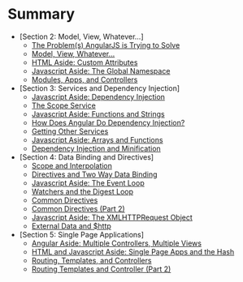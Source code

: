 # Summary

* [Section 2: Model, View, Whatever...]
  * [The Problem(s) AngularJS is Trying to Solve](allNotes/2.1.md)
  * [Model, View, Whatever… ](allNotes/section2.2.md)
  * [HTML Aside: Custom Attributes](allNotes/2.3.md)
  * [Javascript Aside: The Global Namespace](allNotes/2.4.md)
  * [Modules, Apps, and Controllers](allNotes/2.5.md)
* [Section 3: Services and Dependency Injection]
  * [Javascript Aside: Dependency Injection](allNotes/3.1.md)
  * [The Scope Service](allNotes/section3.2.md)
  * [Javascript Aside: Functions and Strings](allNotes/3.3.md)
  * [How Does Angular Do Dependency Injection?](allNotes/3.4.md)
  * [Getting Other Services](allNotes/3.5.md)
  * [Javascript Aside: Arrays and Functions](allNotes/3.6.md)
  * [Dependency Injection and Minification](allNotes/3.7.md)
* [Section 4: Data Binding and Directives]
  * [Scope and Interpolation](allNotes/4.1.md)
  * [Directives and Two Way Data Binding](allNotes/section4.2.md)
  * [Javascript Aside: The Event Loop](allNotes/4.3.md)
  * [Watchers and the Digest Loop](allNotes/4.4.md)
  * [Common Directives](allNotes/4.5.md)
  * [Common Directives (Part 2)](allNotes/4.6.md)
  * [Javascript Aside: The XMLHTTPRequest Object](allNotes/4.7.md)
  * [External Data and $http](allNotes/4.8.md)
* [Section 5: Single Page Applications]
  * [Angular Aside: Multiple Controllers, Multiple Views](allNotes/5.1.md)
  * [HTML and Javascript Aside: Single Page Apps and the Hash](allNotes/section5.2.md)
  * [Routing, Templates, and Controllers](allNotes/5.3.md)
  * [Routing Templates and Controller (Part 2)](allNotes/5.4.md)
